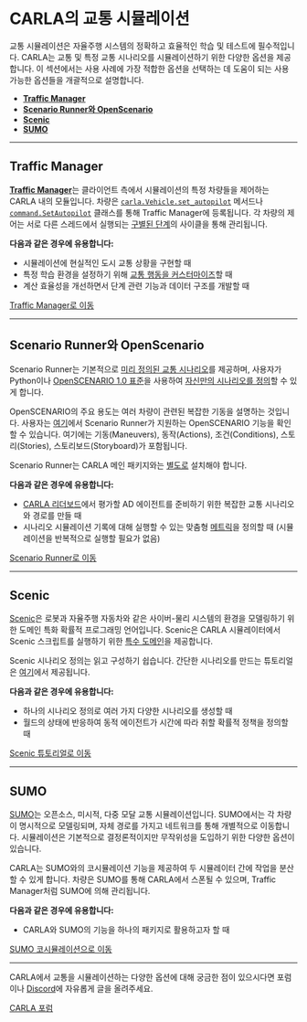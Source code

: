 # CARLA의 교통 시뮬레이션

교통 시뮬레이션은 자율주행 시스템의 정확하고 효율적인 학습 및 테스트에 필수적입니다. CARLA는 교통 및 특정 교통 시나리오를 시뮬레이션하기 위한 다양한 옵션을 제공합니다. 이 섹션에서는 사용 사례에 가장 적합한 옵션을 선택하는 데 도움이 되는 사용 가능한 옵션들을 개괄적으로 설명합니다.

- [__Traffic Manager__](#traffic-manager)
- [__Scenario Runner와 OpenScenario__](#scenario-runner와-openscenario)
- [__Scenic__](#scenic)
- [__SUMO__](#sumo)

---

## Traffic Manager

[__Traffic Manager__](adv_traffic_manager.md)는 클라이언트 측에서 시뮬레이션의 특정 차량들을 제어하는 CARLA 내의 모듈입니다. 차량은 [`carla.Vehicle.set_autopilot`](https://carla.readthedocs.io/en/latest/python_api/#carla.Vehicle.set_autopilot) 메서드나 [`command.SetAutopilot`](https://carla.readthedocs.io/en/latest/python_api/#commandsetautopilot) 클래스를 통해 Traffic Manager에 등록됩니다. 각 차량의 제어는 서로 다른 스레드에서 실행되는 [구별된 단계](adv_traffic_manager.md#stages)의 사이클을 통해 관리됩니다.

__다음과 같은 경우에 유용합니다:__

- 시뮬레이션에 현실적인 도시 교통 상황을 구현할 때
- 특정 학습 환경을 설정하기 위해 [교통 행동을 커스터마이즈](tuto_G_traffic_manager.md)할 때
- 계산 효율성을 개선하면서 단계 관련 기능과 데이터 구조를 개발할 때

<div class="build-buttons">
<p>
<a href="https://carla.readthedocs.io/en/docs-preview/adv_traffic_manager/" target="_blank" class="btn btn-neutral" title="Traffic Manager로 이동">
Traffic Manager로 이동</a>
</p>
</div>

---

## Scenario Runner와 OpenScenario

Scenario Runner는 기본적으로 [미리 정의된 교통 시나리오](https://carla-scenariorunner.readthedocs.io/en/latest/list_of_scenarios/)를 제공하며, 사용자가 Python이나 [OpenSCENARIO 1.0 표준](https://releases.asam.net/OpenSCENARIO/1.0.0/ASAM_OpenSCENARIO_BS-1-2_User-Guide_V1-0-0.html#_foreword)을 사용하여 [자신만의 시나리오를 정의](https://carla-scenariorunner.readthedocs.io/en/latest/creating_new_scenario/)할 수 있게 합니다.

OpenSCENARIO의 주요 용도는 여러 차량이 관련된 복잡한 기동을 설명하는 것입니다. 사용자는 [여기](https://carla-scenariorunner.readthedocs.io/en/latest/openscenario_support/)에서 Scenario Runner가 지원하는 OpenSCENARIO 기능을 확인할 수 있습니다. 여기에는 기동(Maneuvers), 동작(Actions), 조건(Conditions), 스토리(Stories), 스토리보드(Storyboard)가 포함됩니다.

Scenario Runner는 CARLA 메인 패키지와는 [별도로](https://github.com/carla-simulator/scenario_runner) 설치해야 합니다.

__다음과 같은 경우에 유용합니다:__

- [CARLA 리더보드](https://leaderboard.carla.org/)에서 평가할 AD 에이전트를 준비하기 위한 복잡한 교통 시나리오와 경로를 만들 때
- 시나리오 시뮬레이션 기록에 대해 실행할 수 있는 맞춤형 [메트릭](https://carla-scenariorunner.readthedocs.io/en/latest/metrics_module/)을 정의할 때 (시뮬레이션을 반복적으로 실행할 필요가 없음)

<div class="build-buttons">
<p>
<a href="https://carla-scenariorunner.readthedocs.io" target="_blank" class="btn btn-neutral" title="Scenario Runner로 이동">
Scenario Runner로 이동</a>
</p>
</div>

---

## Scenic

[Scenic](https://scenic-lang.readthedocs.io)은 로봇과 자율주행 자동차와 같은 사이버-물리 시스템의 환경을 모델링하기 위한 도메인 특화 확률적 프로그래밍 언어입니다. Scenic은 CARLA 시뮬레이터에서 Scenic 스크립트를 실행하기 위한 [특수 도메인](https://scenic-lang.readthedocs.io/en/latest/modules/scenic.simulators.carla.html)을 제공합니다.

Scenic 시나리오 정의는 읽고 구성하기 쉽습니다. 간단한 시나리오를 만드는 튜토리얼은 [여기](tuto_G_scenic.md)에서 제공됩니다.

__다음과 같은 경우에 유용합니다:__

- 하나의 시나리오 정의로 여러 가지 다양한 시나리오를 생성할 때
- 월드의 상태에 반응하여 동적 에이전트가 시간에 따라 취할 확률적 정책을 정의할 때

<div class="build-buttons">
<p>
<a href="https://carla.readthedocs.io/en/latest/tuto_G_scenic/" target="_blank" class="btn btn-neutral" title="Scenic 튜토리얼로 이동">
Scenic 튜토리얼로 이동</a>
</p>
</div>

---

## SUMO

[SUMO](https://sumo.dlr.de/docs/SUMO_at_a_Glance.html)는 오픈소스, 미시적, 다중 모달 교통 시뮬레이션입니다. SUMO에서는 각 차량이 명시적으로 모델링되며, 자체 경로를 가지고 네트워크를 통해 개별적으로 이동합니다. 시뮬레이션은 기본적으로 결정론적이지만 무작위성을 도입하기 위한 다양한 옵션이 있습니다.

CARLA는 SUMO와의 코시뮬레이션 기능을 제공하여 두 시뮬레이터 간에 작업을 분산할 수 있게 합니다. 차량은 SUMO를 통해 CARLA에서 스폰될 수 있으며, Traffic Manager처럼 SUMO에 의해 관리됩니다.

__다음과 같은 경우에 유용합니다:__

- CARLA와 SUMO의 기능을 하나의 패키지로 활용하고자 할 때

<div class="build-buttons">
<p>
<a href="https://carla.readthedocs.io/en/latest/adv_sumo/" target="_blank" class="btn btn-neutral" title="SUMO 코시뮬레이션으로 이동">
SUMO 코시뮬레이션으로 이동</a>
</p>
</div>

---

CARLA에서 교통을 시뮬레이션하는 다양한 옵션에 대해 궁금한 점이 있으시다면 포럼이나 [Discord](https://discord.gg/8kqACuC)에 자유롭게 글을 올려주세요.

<div class="build-buttons">
<p>
<a href="https://github.com/carla-simulator/carla/discussions/" target="_blank" class="btn btn-neutral" title="CARLA 포럼으로 이동">
CARLA 포럼</a>
</p>
</div>